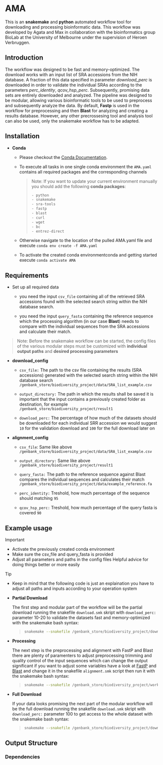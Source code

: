 # AMA

This is an **snakemake** and **python** automated workflow tool for downloading and processing bioinformatic data. This workflow was developed by Agata and Max in collaboration with the bioinformatics group BioLab at the University of Melbourne under the supervision of Heroen Verbruggen.


## Introduction

The workflow was designed to be fast and memory-optimized. The download works with an input list of SRA accessions from the NIH database. A fraction of this data specified in parameter _download_perc_ is downloaded in order to validate the individual SRAs according to the parameters _perc_identity_, _qcov_hsp_perc_. Subsequently, promising data sets are entirely downloaded and analyzed. The pipeline was designed to be modular, allowing various bioinformatic tools to be used to preprocess and subsequently analyze the data. By default, **Fastp** is used in the workflow for preprocessing and then **Blast** for analyzing and creating a results database. However, any other precrossesing tool and analysis tool can also be used, only the snakemake workflow has to be adapted. 


## Installation

- **Conda**

   - Please checkout the [Conda Documentation](https://github.com/conda/conda-docs).

   - To execute all tasks in one single conda environment the `AMA.yaml` contains all required packages and the corresponding channels
   

     > Note: If you want to update your current environment manually you should add the following **conda packages**:
       >
       > ```bash   
       > - python
       > - snakemake
       > - sra-tools
       > - fastp
       > - blast
       > - curl
       > - wget
       > - bc
       > - entrez-direct       
       > ```


   - Otherwise navigate to the location of the pulled AMA.yaml file and execute `conda env create -f AMA.yaml`


   - To activate the created conda environmentconda and getting started execute `conda activate AMA`


## Requirements

- Set up all required data

   - you need the input `csv_file` containing all of the retrieved SRA accessions found with the selected search string within the NIH database search.

   - you need the input `query_fasta` containing the reference sequence which the processing algorithm (in our case **Blast**) needs to compare with the individual sequences from the SRA accessions and calculate their match.



> Note: Before the snakemake workflow can be started, the config files of the various modular steps must be customized with **individual output paths** and **desired processing parameters**



- **download_config**

   - `csv_file:` The path to the csv file containing the results (SRA accessions) generated with the selected search string within the NIH database search `/genbank_store/biodiversity_project/data/SRA_list_example.csv`

   - `output_directory:` The path in which the results shall be saved it is important that the input contains a previously created folder as destination, for example `/genbank_store/biodiversity_project/result1`

   - `download_perc:` The percentage of how much of the datasets should be downloaded for each individual SRR accession we would suggest `10` for the validation download and `100` for the full download later on


- **alignment_config**

   - `csv_file`: Same like above `/genbank_store/biodiversity_project/data/SRA_list_example.csv`

   - `output_directory:` Same like above `/genbank_store/biodiversity_project/result1`

   - `query_fasta:` The path to the reference sequence against Blast compares the individual sequences and calculates their match `/genbank_store/biodiversity_project/data/example_reference.fa`

   - `perc_identity:` Treshold, how much percentage of the sequence should matching `95`

   - `qcov_hsp_perc:` Treshold, how much percentage of the query fasta is covered `90`



## Example usage

> [!IMPORTANT]
> - Activate the previously created conda environment 
> - Make sure the csv_file and query_fasta is provided
> - Adjust all parameters and paths in the config files Helpful advice for doing things better or more easily


> [!TIP]
> - Keep in mind that the following code is just an explaination you have to adjust all paths and inputs according to your operation system


- **Partial Download**

   The first step and modular part of the workflow will be the partial download running the snakefile `download.smk` skript with `download_perc:` parameter 10-20 to validate the datasets fast and memory-optimized with the snakemake bash syntax:

     >
     > ```bash
     > snakemake --snakefile /genbank_store/biodiversity_project/download/download.smk --configfile /genbank_store/biodiversity_project/download/download_config.yaml --cores 16
     > ```


- **Processing**

   The next step is the preprocessing and alignment with FastP and Blast there are plenty of paramenters to adjust preprocessing trimming and quality control of the input sequences which can change the output significant if you want to adjust some variables have a look at [FastP](https://github.com/OpenGene/fastp) and [Blast](https://blast.ncbi.nlm.nih.gov/Blast.cgi) and change it in the snakefile `alignment.smk` script then run it with the snakemake bash syntax:

     >
     > ```bash
     > snakemake --snakefile /genbank_store/biodiversity_project/workflow/alignment.smk --configfile /genbank_store/biodiversity_project/workflow/alignment_config.yaml --cores 16
     > ```


- **Full Download**

   If your data looks promising the next part of the modular workflow will be the full download running the snakefile `download.smk` skript with `download_perc:` parameter 100 to get access to the whole dataset with the snakemake bash syntax:

     >
     > ```bash
     > snakemake --snakefile /genbank_store/biodiversity_project/download/download.smk --configfile /genbank_store/biodiversity_project/download/download_config.yaml --cores 16
     > ```


## Output Structure


### Dependencies
